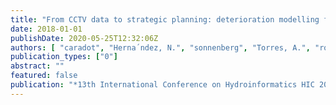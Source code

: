 ```yaml
---
title: "From CCTV data to strategic planning: deterioration modelling for large sewer networks in Germany and Colombia"
date: 2018-01-01
publishDate: 2020-05-25T12:32:06Z
authors: [ "caradot", "Herna´ndez, N.", "sonnenberg", "Torres, A.", "rouault" ]
publication_types: ["0"]
abstract: ""
featured: false
publication: "*13th International Conference on Hydroinformatics HIC 2018*"
---
```


